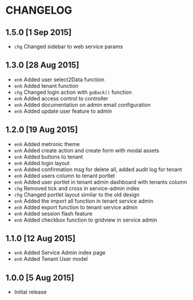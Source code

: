 CHANGELOG
=====

1.5.0 [1 Sep 2015]
-----

* `chg` Changed sidebar to web service params

1.3.0 [28 Aug 2015]
-----

* `enh` Added user select2Data function
* `enh` Added tenant function
* `chg` Changed login action with `goBack()` function
* `enh` Added access control to controller
* `enh` Added documentation on admin email configuration
* `enh` Added update user feature to admin

1.2.0 [19 Aug 2015]
-----

* `enh` Added metronic theme
* `enh` Added create action and create form with modal assets
* `enh` Added buttons to tenant
* `enh` Added login layout
* `enh` Added confirmation msg for delete all, added audit log for tenant
* `enh` Added users column to tenant portlet
* `enh` Added user portlet in tenant admin dashboard with tenants column
* `chg` Removed tick and cross in service-admin index
* `chg` Changed portlet layout similar to the old design
* `enh` Added the import all function in tenant service admin
* `enh` Added export function to tenant service admin
* `enh` Added session flash feature
* `enh` Added checkbox function to gridview in service admin

1.1.0 [12 Aug 2015]
-----

* `enh` Added Service Admin index page
* `enh` Added Tenant User model


1.0.0 [5 Aug 2015]
-----

* Initial release
